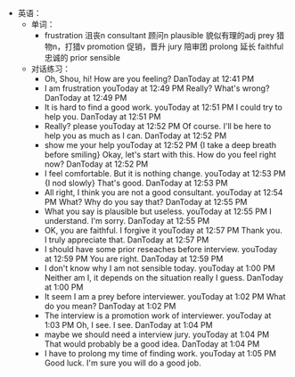 - 英语：
	- 单词：
		- frustration 沮丧n
		  consultant 顾问n
		  plausible 貌似有理的adj
		  prey 猎物n，打猎v
		  promotion 促销，晋升
		  jury 陪审团
		  prolong 延长
		  faithful  忠诚的
		  prior 
		  sensible
	- 对话练习：
		- Oh, Shou, hi! How are you feeling?
		  DanToday at 12:41 PM
		- I am frustration
		  youToday at 12:49 PM
		  Really? What's wrong?
		  DanToday at 12:49 PM
		- It is hard to find a good work.
		  youToday at 12:51 PM
		  I could try to help you.
		  DanToday at 12:51 PM
		- Really? please
		  youToday at 12:52 PM
		  Of course. I'll be here to help you as much as I can.
		  DanToday at 12:52 PM
		- show me your help
		  youToday at 12:52 PM
		  {I take a deep breath before smiling} Okay, let's start with this. How do you feel right now?
		  DanToday at 12:52 PM
		- I feel comfortable. But it is nothing change.
		  youToday at 12:53 PM
		  {I nod slowly} That's good.
		  DanToday at 12:53 PM
		- All right, I think you are not a good consultant.
		  youToday at 12:54 PM
		  What? Why do you say that?
		  DanToday at 12:55 PM
		- What you say is plausible but useless.
		  youToday at 12:55 PM
		  I understand. I'm sorry.
		  DanToday at 12:55 PM
		- OK, you are faithful. I forgive it 
		  youToday at 12:57 PM
		  Thank you. I truly appreciate that.
		  DanToday at 12:57 PM
		- I should have some prior reseaches before interview.
		  youToday at 12:59 PM
		  You are right.
		  DanToday at 12:59 PM
		- I don't know why I am not sensible today.
		  youToday at 1:00 PM
		  Neither am I, it depends on the situation really I guess.
		  DanToday at 1:00 PM
		- It seem I am a prey before interviewer.
		  youToday at 1:02 PM
		  What do you mean?
		  DanToday at 1:02 PM
		- The interview is a promotion work of interviewer.
		  youToday at 1:03 PM
		  Oh, I see. I see.
		  DanToday at 1:04 PM
		- maybe we should need a interview jury.
		  youToday at 1:04 PM
		  That would probably be a good idea.
		  DanToday at 1:04 PM
		- I have to prolong my time of finding work.
		  youToday at 1:05 PM
		  Good luck. I'm sure you will do a good job.